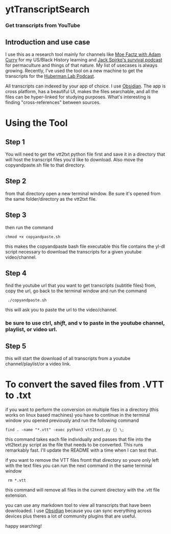 # ytTranscriptSearch
### Get transcripts from YouTube

## Introduction and use case
I use this as a research tool mainly for channels like [Moe Factz with Adam Curry](https://www.youtube.com/channel/UC00YFNgWmjrh1gNBi2tmdmA) for 
my US/Black History learning and [Jack Spirko's survival podcast](https://www.youtube.com/user/survivalpodcasting) for permaculture and 
things of that nature. My list of usecases is always growing. Recently, I've used the tool on a new machine to get the transcripts for the [Huberman Lab Podcast](https://www.youtube.com/@hubermanlab/videos).

All transcripts can indexed by your app of choice. I use [Obsidian](https://obsidian.md/). The app is cross platform, has a beautiful UI, makes the files searchable, and all the files can be hyper-linked for studying purposes. What's interesting is finding "cross-references" between sources.  

# Using the Tool

## Step 1
You will need to get the vtt2txt python file first and save it in a directory that will
host the transcript files you'd like to download. Also move the copyandpaste.sh file to that directory.

## Step 2
from that directory open a new terminal window. Be sure it's opened from the same folder/directory as the vtt2txt file.


## Step 3
then run the command 

```chmod +x copyandpaste.sh```

this makes the copyandpaste bash file executable
this file contains the yl-dl script necessary to download the transcripts for a given youtube video/channel. 


## Step 4
find the youtube url that you want to get transcripts (subtitle files) from, copy the url, go back to the terminal window and run the command

``` ./copyandpaste.sh```

this will ask you to paste the url to the video/channel.
### be sure to use ctrl, *shift*, and v to paste in the youtube channel, playlist, or video url. 


## Step 5
this will start the download of all transcripts from a youtube channel/playlist/or a video link.

# To convert the saved files from .VTT to .txt
if you want to perform the conversion on multiple files in a directory (this works on linux based machines) you have to continue in the terminal window you opened previously and run the following command 

```find . -name "*.vtt" -exec python3 vtt2text.py {} \;```

this command takes each file individually and passes that file into the vtt2text.py script as the file that needs to be converted. This runs remarkably fast. I'll update the README with a time when I can test that. 

if you want to remove the VTT files fromt that directory so youre only left with the text files you can run the next command in the same terminal window

``` rm *.vtt```

this command will remove all files in the current directory with the .vtt file extension. 


you can use any markdown tool to view all transcripts that have been downloaded.
I use [Obsidian](https://obsidian.md/) because you can sync everything across devices plus theres a lot of community
plugins that are useful. 

happy searching!
